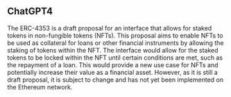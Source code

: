 ## ChatGPT4

The ERC-4353 is a draft proposal for an interface that allows for staked tokens in non-fungible tokens (NFTs). This proposal aims to enable NFTs to be used as collateral for loans or other financial instruments by allowing the staking of tokens within the NFT. The interface would allow for the staked tokens to be locked within the NFT until certain conditions are met, such as the repayment of a loan. This would provide a new use case for NFTs and potentially increase their value as a financial asset. However, as it is still a draft proposal, it is subject to change and has not yet been implemented on the Ethereum network.

